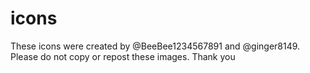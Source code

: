 # icons
These icons were created by @BeeBee1234567891 and @ginger8149. Please do not copy or repost these images.
Thank you
